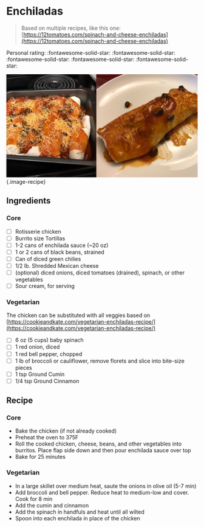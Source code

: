 # Enchiladas

> Based on multiple recipes, like this one: [https://12tomatoes.com/spinach-and-cheese-enchiladas](https://12tomatoes.com/spinach-and-cheese-enchiladas)

<!-- {cts} rating=5; (User can specify rating on scale of 1-5) -->

Personal rating: :fontawesome-solid-star: :fontawesome-solid-star: :fontawesome-solid-star: :fontawesome-solid-star: :fontawesome-solid-star:

<!-- {cte} -->

<!-- {cts} name_image=enchiladas.jpg; (User can specify image name) -->

![enchiladas.jpg](./enchiladas.jpg){.image-recipe}

<!-- {cte} -->

## Ingredients

### Core

- [ ] Rotisserie chicken
- [ ] Burrito size Tortillas
- [ ] 1-2 cans of enchilada sauce (~20 oz)
- [ ] 1 or 2 cans of black beans, strained
- [ ] Can of diced green chilies
- [ ] 1/2 lb. Shredded Mexican cheese
- [ ] (optional) diced onions, diced tomatoes (drained), spinach, or other vegetables
- [ ] Sour cream, for serving

### Vegetarian

The chicken can be substituted with all veggies based on [https://cookieandkate.com/vegetarian-enchiladas-recipe/](https://cookieandkate.com/vegetarian-enchiladas-recipe/)

- [ ] 6 oz (5 cups) baby spinach
- [ ] 1 red onion, diced
- [ ] 1 red bell pepper, chopped
- [ ] 1 lb of broccoli or cauliflower, remove florets and slice into bite-size pieces
- [ ] 1 tsp Ground Cumin
- [ ] 1/4 tsp Ground Cinnamon

## Recipe

### Core

- Bake the chicken (if not already cooked)
- Preheat the oven to 375F
- Roll the cooked chicken, cheese, beans, and other vegetables into burritos. Place flap side down and then pour enchilada sauce over top
- Bake for 25 minutes

### Vegetarian

- In a large skillet over medium heat, saute the onions in olive oil (5-7 min)
- Add broccoli and bell pepper. Reduce heat to medium-low and cover. Cook for 8 min
- Add the cumin and cinnamon
- Add the spinach in handfuls and heat until all wilted
- Spoon into each enchilada in place of the chicken
